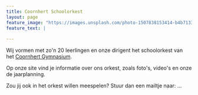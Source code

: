 ```yaml
---
title: Coornhert Schoolorkest
layout: page
feature_image: "https://images.unsplash.com/photo-1507838153414-b4b713384a76?ixlib=rb-1.2.1&ixid=eyJhcHBfaWQiOjEyMDd9&auto=format&fit=crop&w=1050&q=80"
feature_text: |
  
---
```


Wij vormen met zo'n 20 leerlingen en onze dirigent het schoolorkest van het <a href="https://www.coornhert-gymnasium.nl/">Coornhert Gymnasium</a>.

Op onze site vind je informatie over ons orkest, zoals foto's, video's en onze de jaarplanning.

Zou jij ook in het orkest willen meespelen? Stuur dan een mailtje naar: ...
